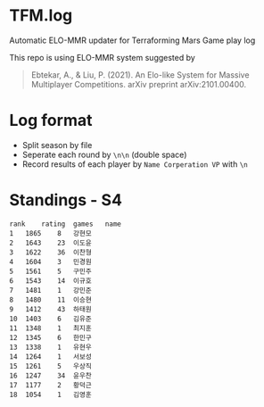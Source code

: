 # TFM.log
Automatic ELO-MMR updater for Terraforming Mars Game play log

This repo is using ELO-MMR system suggested by
> Ebtekar, A., & Liu, P. (2021). An Elo-like System for Massive Multiplayer Competitions. arXiv preprint arXiv:2101.00400.


# Log format
* Split season by file
* Seperate each round by `\n\n` (double space)
* Record results of each player by 
`Name Corperation VP`
with `\n`

# Standings - S4
```csv
rank	rating	games	name
1	1865	8	강현모
2	1643	23	이도윤
3	1622	36	이찬형
4	1604	3	민경원
5	1561	5	구민주
6	1543	14	이규호
7	1481	1	강민준
8	1480	11	이승현
9	1412	43	하태원
10	1403	6	김유준
11	1348	1	최지훈
12	1345	6	한민구
13	1338	1	유현우
14	1264	1	서보성
15	1261	5	우상직
16	1247	34	윤우찬
17	1177	2	황덕근
18	1054	1	김영훈
```
